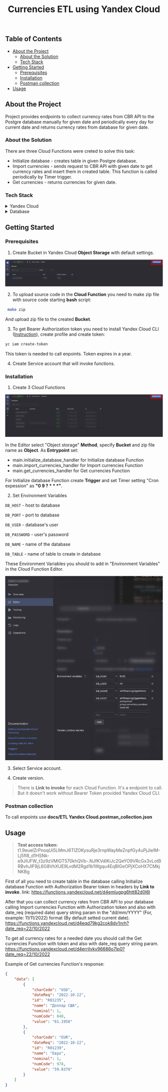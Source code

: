 <div align="center">
  <h1>Currencies ETL using Yandex Cloud</h1>
</div>

<br />

## Table of Contents

- [About the Project](#about-the-project)
  * [About the Solution](#about-the-solution)
  * [Tech Stack](#tech-stack)
- [Getting Started](#getting-started)
  * [Prerequisites](#prerequisites)
  * [Installation](#installation)
  * [Postman collection](#postman-collection)
- [Usage](#usage)
  

## About the Project
Project provides endpoints to collect currency rates from CBR API to the Postgre database manually for given date and periodically every day for current date and returns currency rates from database for given date.

### About the Solution

There are three Cloud Functions were creted to solve this task:
- Initialize database - creates table in given Postgre database. 
- Import currencies - sends request to CBR API with given date to get currency rates and insert them in created table. This function is called periodically by Timer trigger.
- Get currencies - returns currencies for given date. 


### Tech Stack

<details>
  <summary>Yandex Cloud</summary>
  <ul>
    <li><a href="https://cloud.yandex.ru/services/functions/">Cloud Functions</a></li>
    <li><a href="https://cloud.yandex.ru/services/storage/">Object storage</a></li>
    <li><a href="https://cloud.yandex.ru/services/managed-postgresql/">Managed Service for PostgreSQL</a></li>
    <li><a href="https://cloud.yandex.ru/docs/functions/operations/trigger/timer-create/">Timer trigger</a></li>
  </ul>
</details>

<details>
<summary>Database</summary>
  <a href="https://www.postgresql.org/">PostgreSQL</a>
</details>


## Getting Started


### Prerequisites

1. Create Bucket in Yandex Cloud **Object Storage** with default settings.

<img src="docs/images/create_bucket.png" alt="env files screenshot" />

2. To upload source code in the **Cloud Function** you need to make zip file with source code starting **bash** script: 

```bash
 make zip
```

 And upload zip file to the created **Bucket**.

3. To get Bearer Authorization token you need to install Yandex Cloud CLI ([Instruction](https://cloud.yandex.ru/docs/cli/quickstart#install)), create profile and create token:

```bash
yc iam create-token
```

This token is needed to call enpoints. Token expires in a year. 

4. Create Service account that will invoke functions.

### Installation

1. Create 3 Cloud Functions 

<img src="docs/images/create_func.png" alt="env files screenshot" />

In the Editor select "Object storage" **Method**, specify **Bucket** and zip file name as **Object**. As **Entrypoint** set:
 - main.initialize_database_handler for Initialize database Function
 - main.import_currencies_handler for Import currencies Function
 - main.get_currencies_handler for Get currencies Function

For Initialize database Function create **Trigger** and set Timer setting "Cron expession" as **"0 9 ? * * *"**.

2. Set Environment Variables

`DB_HOST` - host to database

`DB_PORT` - port to database

`DB_USER` - database's user

`DB_PASSWORD` - user's password

`DB_NAME` - name of the database

`DB_TABLE` - name of table to create in database

These Environment Variables you should to add in "Environment Variables" in the Cloud Function Editor.

<img src="docs/images/envs.png" alt="env files screenshot" />

3. Select Service account.

4. Create version.

> There is **Link to invoke** for each Cloud Function. It's a endpoint to call. But it doesn't work without Bearer Token provided Yandex Cloud CLI.


### Postman collection

To call enpoints use **docs/ETL Yandex Cloud.postman_collection.json**


## Usage

> **Test access token:** t1.9euelZrPnoqUi5LMmJ6TlZOKysuRje3rnpWayMeZnpfGy4uPjJielM-Lj5fl8_d1HSNk-e9JIUFW_t3z9zVMIGT570khQVb-.NJfKVdIKiJc2QeYO9VRcGx3vLotBRBvhJlF9jL6G8VhXUE9LvdM2Rgd1b1Wgqu4EqBIGeOPjXCoHX7CMkjNKBg

First of all you need to create table in the database calling Initialize database Function with Authorization Bearer token in headers by **Link to invoke**.
link: https://functions.yandexcloud.net/d4emlugpg6htt82d0l6l

After that you can collect currency rates from CBR API to your database calling Import currencies Function with Authorization token and also with date_req (required date) query string param in the "dd/mm/YYYY" (For, example: 11/11/2022) format (By default setted current date).
https://functions.yandexcloud.net/d4eqd79kg2cok8dv1nrh?date_req=22/10/2022

To get all currency rates for a needed date you should call the Get currencies Function with token and also with date_req query string param.
https://functions.yandexcloud.net/d4errilvkv96686o7lp0?date_req=22/10/2022

Example of Get currencies Function's response:

```json
{
    "data": [
        {
            "charCode": "USD",
            "dateReq": "2022-10-22",
            "id": "R01235",
            "name": "Доллар США",
            "nominal": 1,
            "numCode": 840,
            "value": "61.1958"
        },
        {
            "charCode": "EUR",
            "dateReq": "2022-10-22",
            "id": "R01239",
            "name": "Евро",
            "nominal": 1,
            "numCode": 978,
            "value": "59.8378"
        }
    ]
}
```